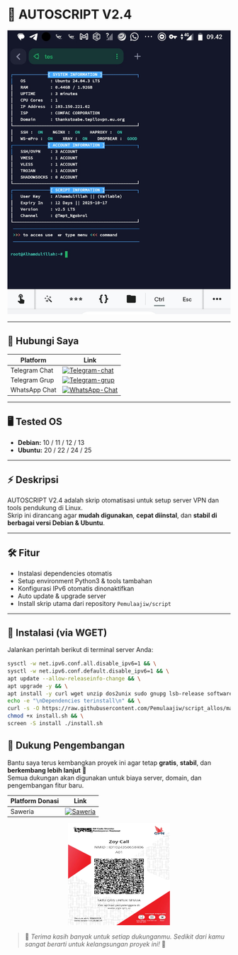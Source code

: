 # 📖 AUTOSCRIPT V2.4

![Auto Script](https://raw.githubusercontent.com/Pemulaajiw/script_allos/main/VpnTunnel.jpg)

---

## 📱 Hubungi Saya

| Platform | Link |
|----------|------|
| Telegram Chat | [![Telegram-chat](https://img.shields.io/badge/Chat-Telegram-blue)](https://t.me/AJW29/) |
| Telegram Grup | [![Telegram-grup](https://img.shields.io/badge/Grup-Telegram-blue)]((https://t.me/Tmpt_Ngobrol)) |
| WhatsApp Chat | [![WhatsApp-Chat](https://img.shields.io/badge/Chat-WhatsApp-green)](https://wa.me/62/87898083051) |

---

## 🖥 Tested OS

- **Debian:** 10 / 11 / 12 / 13  
- **Ubuntu:** 20 / 22 / 24 / 25  

---

## ⚡ Deskripsi

AUTOSCRIPT V2.4 adalah skrip otomatisasi untuk setup server VPN dan tools pendukung di Linux.  
Skrip ini dirancang agar **mudah digunakan**, **cepat diinstal**, dan **stabil di berbagai versi Debian & Ubuntu**.  

---

## 🛠 Fitur

- Instalasi dependencies otomatis  
- Setup environment Python3 & tools tambahan  
- Konfigurasi IPv6 otomatis dinonaktifkan  
- Auto update & upgrade server  
- Install skrip utama dari repository `Pemulaajiw/script`  

---

## 📝 Instalasi (via WGET)

Jalankan perintah berikut di terminal server Anda:

```bash
sysctl -w net.ipv6.conf.all.disable_ipv6=1 && \
sysctl -w net.ipv6.conf.default.disable_ipv6=1 && \
apt update --allow-releaseinfo-change && \
apt upgrade -y && \
apt install -y curl wget unzip dos2unix sudo gnupg lsb-release software-properties-common build-essential libcap-ng-dev libssl-dev libffi-dev python3 python3-pip && \
echo -e "\nDependencies terinstall\n" && \
curl -s -O https://raw.githubusercontent.com/Pemulaajiw/script_allos/main/install.sh && \
chmod +x install.sh && \
screen -S install ./install.sh
```
## 💖 Dukung Pengembangan

Bantu saya terus kembangkan proyek ini agar tetap **gratis**, **stabil**, dan **berkembang lebih lanjut** 🚀  
Semua dukungan akan digunakan untuk biaya server, domain, dan pengembangan fitur baru.

| Platform Donasi | Link |
|------------------|------|
| Saweria | [![Saweria](https://img.shields.io/badge/Donasi-Saweria-orange?logo=buymeacoffee&logoColor=white)](https://saweria.co/Xtrimer) |

<p align="center">
  <img src="https://github.com/joytun21/joy/blob/main/image/ext.jpeg?raw=true" alt="QRIS Saweria" width="230" height="230">
</p>

> 💬 *Terima kasih banyak untuk setiap dukunganmu. Sedikit dari kamu sangat berarti untuk kelangsungan proyek ini!* 🙏
